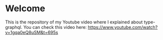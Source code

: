# Welcome

This is the repository of my Youtube video where I explained about type-graphql.
You can check this video here: https://www.youtube.com/watch?v=1gqa0eQ8uSM&t=695s
